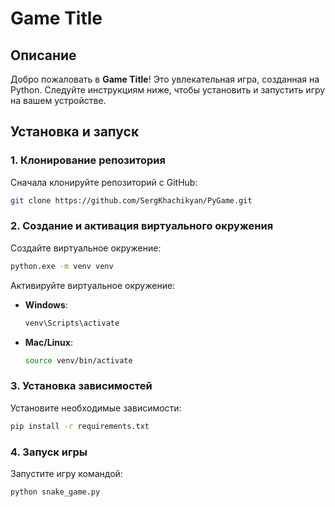 # Game Title

## Описание

Добро пожаловать в **Game Title**! Это увлекательная игра, созданная на Python. Следуйте инструкциям ниже, чтобы установить и запустить игру на вашем устройстве.

## Установка и запуск

### 1. Клонирование репозитория
Сначала клонируйте репозиторий с GitHub:
```sh
git clone https://github.com/SergKhachikyan/PyGame.git
```

### 2. Создание и активация виртуального окружения
Создайте виртуальное окружение:
```sh
python.exe -m venv venv
```

Активируйте виртуальное окружение:
- **Windows**:
  ```sh
  venv\Scripts\activate
  ```
- **Mac/Linux**:
  ```sh
  source venv/bin/activate
  ```

### 3. Установка зависимостей
Установите необходимые зависимости:
```sh
pip install -r requirements.txt
```

### 4. Запуск игры
Запустите игру командой:
```sh
python snake_game.py
```
